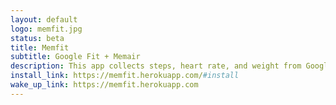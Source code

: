 ```yaml
---
layout: default
logo: memfit.jpg
status: beta
title: Memfit
subtitle: Google Fit + Memair
description: This app collects steps, heart rate, and weight from Google Fit and imports it into Memair. This app is currently in beta and more features will be added soon.
install_link: https://memfit.herokuapp.com/#install
wake_up_link: https://memfit.herokuapp.com
---
```

